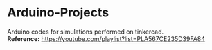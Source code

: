 # Arduino-Projects
Arduino codes for simulations performed on tinkercad.<br>
<b>Reference:</b>
https://youtube.com/playlist?list=PLA567CE235D39FA84
